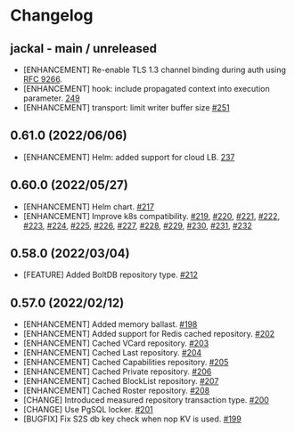 # Changelog

## jackal - main / unreleased

* [ENHANCEMENT] Re-enable TLS 1.3 channel binding during auth using [RFC 9266](https://www.rfc-editor.org/rfc/rfc9266).
* [ENHANCEMENT] hook: include propagated context into execution parameter. [249](https://github.com/ortuman/jackal/pull/249)
* [ENHANCEMENT] transport: limit writer buffer size [#251](https://github.com/ortuman/jackal/pull/251)

## 0.61.0 (2022/06/06)

* [ENHANCEMENT] Helm: added support for cloud LB. [237](https://github.com/ortuman/jackal/pull/237) 

## 0.60.0 (2022/05/27)

* [ENHANCEMENT] Helm chart. [#217](https://github.com/ortuman/jackal/pull/217)
* [ENHANCEMENT] Improve k8s compatibility. [#219](https://github.com/ortuman/jackal/pull/219), [#220](https://github.com/ortuman/jackal/pull/220), [#221](https://github.com/ortuman/jackal/pull/221), [#222](https://github.com/ortuman/jackal/pull/222), [#223](https://github.com/ortuman/jackal/pull/223), [#224](https://github.com/ortuman/jackal/pull/224), [#225](https://github.com/ortuman/jackal/pull/225), [#226](https://github.com/ortuman/jackal/pull/226), [#227](https://github.com/ortuman/jackal/pull/227), [#228](https://github.com/ortuman/jackal/pull/228), [#229](https://github.com/ortuman/jackal/pull/229), [#230](https://github.com/ortuman/jackal/pull/230), [#231](https://github.com/ortuman/jackal/pull/231), [#232](https://github.com/ortuman/jackal/pull/232)

## 0.58.0 (2022/03/04)

* [FEATURE] Added BoltDB repository type. [#212](https://github.com/ortuman/jackal/pull/212)

## 0.57.0 (2022/02/12)

* [ENHANCEMENT] Added memory ballast. [#198](https://github.com/ortuman/jackal/pull/198)
* [ENHANCEMENT] Added support for Redis cached repository. [#202](https://github.com/ortuman/jackal/pull/202)
* [ENHANCEMENT] Cached VCard repository. [#203](https://github.com/ortuman/jackal/pull/203)
* [ENHANCEMENT] Cached Last repository. [#204](https://github.com/ortuman/jackal/pull/204)
* [ENHANCEMENT] Cached Capabilities repository. [#205](https://github.com/ortuman/jackal/pull/205)
* [ENHANCEMENT] Cached Private repository. [#206](https://github.com/ortuman/jackal/pull/206)
* [ENHANCEMENT] Cached BlockList repository. [#207](https://github.com/ortuman/jackal/pull/207) 
* [ENHANCEMENT] Cached Roster repository. [#208](https://github.com/ortuman/jackal/pull/208)
* [CHANGE] Introduced measured repository transaction type. [#200](https://github.com/ortuman/jackal/pull/200)
* [CHANGE] Use PgSQL locker. [#201](https://github.com/ortuman/jackal/pull/201)
* [BUGFIX] Fix S2S db key check when nop KV is used. [#199](https://github.com/ortuman/jackal/pull/199)

